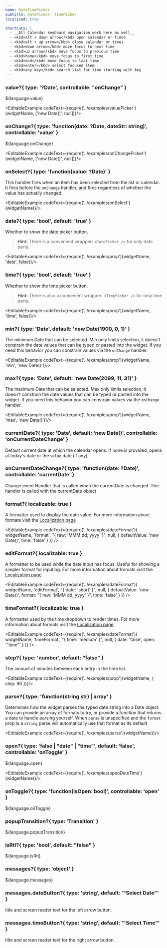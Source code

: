 ```yaml
---
name: DateTimePicker
subtitle: DatePicker, TimePicker
localized: true

shortcuts: |
  - __All Calendar keyboard navigation work here as well__
  - <kbd>alt + down arrow</kbd> open calendar or times
  - <kbd>alt + up arrow</kbd> close calendar or times
  - <kbd>down arrow</kbd> move focus to next time
  - <kbd>up arrow</kbd> move focus to previous time
  - <kbd>home</kbd> move focus to first time
  - <kbd>end</kbd> move focus to last time
  - <kbd>enter</kbd> select focused item
  - <kbd>any key</kbd> search list for time starting with key
---
```


### value?{ type: '?Date', controllable: "onChange" }

${language.value}

<EditableExample codeText={require('../examples/valuePicker')(widgetName, ['new Date()', null])}/>

### onChange?{ type: 'function(date: ?Date, dateStr: string)', controllable: 'value' }

${language.onChange}

<EditableExample codeText={require('../examples/onChangePicker')(widgetName, ['new Date()', null])}/>

### onSelect?{ type: 'function(value: ?Date)' }

This handler fires when an item has been selected from the list or calendar. It fires before the `onChange` handler, and fires regardless of whether the value has actually changed.

<EditableExample codeText={require('../examples/onSelect')(widgetName)}/>

### date?{ type: 'bool', default: 'true' }

Whether to show the date picker button.

> **Hint:** There is a convenient wrapper: `<DatePicker />` for only date parts.


<EditableExample codeText={require('../examples/prop')(widgetName, 'date', false)}/>

### time?{ type: 'bool', default: 'true' }

Whether to show the time picker button.

> **Hint:** There is also a convenient wrapper: `<TimePicker />` for only time parts.

<EditableExample codeText={require('../examples/prop')(widgetName, 'time', false)}/>

### min?{ type: 'Date', default: 'new Date(1900, 0, 1)' }

The minimum Date that can be selected. Min only limits selection, it doesn't constrain the date values that
can be typed or pasted into the widget. If you need this behavior you can constrain values via
the `onChange` handler.

<EditableExample codeText={require('../examples/prop')(widgetName, 'min', 'new Date()')}/>

### max?{ type: 'Date', default: 'new Date(2099, 11, 31)' }

The maximum Date that can be selected. Max only limits selection, it doesn't constrain the date values that
can be typed or pasted into the widget. If you need this behavior you can constrain values via
the `onChange` handler.

<EditableExample codeText={require('../examples/prop')(widgetName, 'max', 'new Date()')}/>

### currentDate?{ type: 'Date', default: 'new Date()', controllable: 'onCurrentDateChange' }

Default current date at which the calendar opens. If none is provided, opens at today's date or the `value` date (if any).

### onCurrentDateChange?{ type: 'function(date: ?Date)', controllable: 'currentDate' }

Change event Handler that is called when the currentDate is changed. The handler is called with the currentDate object

### format?{ localizable: true }

A formatter used to display the date value. For more information about formats
visit the [Localization page](i18n)

<EditableExample
  codeText={require('../examples/dateFormat')(
    widgetName,
    'format',
    "{ raw: 'MMM dd, yyyy' }",
    null,
    { defaultValue: 'new Date()', time: 'false' }
  )}
/>

### editFormat?{ localizable: true }

A formatter to be used while the date input has focus. Useful for showing a simpler format for inputing.
For more information about formats visit the [Localization page](i18n)

<EditableExample
  codeText={require('../examples/dateFormat')(
    widgetName,
    'editFormat',
    "{ date: 'short' }",
    null,
    { defaultValue: 'new Date()', format: "{ raw: 'MMM dd, yyyy' }", time: 'false' }
  )}
/>

### timeFormat?{ localizable: true }

A formatter used by the time dropdown to render times. For more information about formats visit
the [Localization page](i18n)

<EditableExample
  codeText={require('../examples/dateFormat')(
    widgetName,
    'timeFormat',
    "{ time: 'medium' }",
    null,
    { date: 'false', open: '"time"' }
  )}
/>

### step?{ type: 'number', default: "false" }

The amount of minutes between each entry in the time list.

<EditableExample codeText={require('../examples/prop')(widgetName, { step: 90 })}/>

### parse?{ type: 'function(string str) | array<string>' }

Determines how the widget parses the typed date string into a Date object. You can provide an array of formats to try,
or provide a function that returns a date to handle parsing yourself. When `parse` is unspecified and
the `format` prop is a `string` parse will automatically use that format as its default

<EditableExample codeText={require('../examples/parse')(widgetName)}/>


### open?{ type: 'false | "date" | "time"', default: 'false', controllable: 'onToggle' }

${language.open}

<EditableExample codeText={require('../examples/openDateTime')(widgetName)}/>

### onToggle?{ type: 'function(isOpen: bool)', controllable: 'open' }

${language.onToggle}

### popupTransition?{ type: 'Transition' }

${language.popupTransition}

### isRtl?{ type: 'bool', default: "false" }

${language.isRtl}

### messages?{ type: 'object' }

${language.messages}

### messages.dateButton?{ type: 'string', default: '"Select Date"' }

title and screen reader text for the left arrow button.

### messages.timeButton?{ type: 'string', default: '"Select Time"' }

title and screen reader text for the right arrow button.
